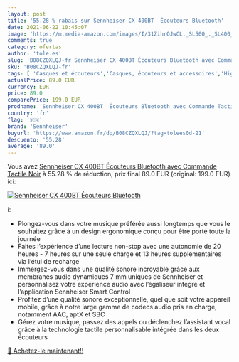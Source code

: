 ```yaml
---
layout: post
title: '55.28 % rabais sur Sennheiser CX 400BT  Écouteurs Bluetooth'
date: 2021-06-22 10:45:07
image: 'https://m.media-amazon.com/images/I/31ZihrQJwCL._SL500_._SL400_.jpg'
comments: true
category: ofertas
author: 'tole.es'
slug: 'B08CZQXLQJ-fr Sennheiser CX 400BT Écouteurs Bluetooth avec Commande...'
sku: 'B08CZQXLQJ-fr'
tags: [ 'Casques et écouteurs','Casques, écouteurs et accessoires','High-Tech','sennheiser', ]
actualPrice: 89.0 EUR
currency: EUR
price: 89.0
comparePrice: 199.0 EUR
prodname: 'Sennheiser CX 400BT  Écouteurs Bluetooth avec Commande Tactile  Noir'
country: 'fr'
flag: '🇫🇷'
brand: 'Sennheiser'
buyurl: 'https://www.amazon.fr/dp/B08CZQXLQJ/?tag=tolees0d-21'
descuento: '55.28'
average: '89.0'
---
```


Vous avez [Sennheiser CX 400BT  Écouteurs Bluetooth avec Commande Tactile  Noir](https://www.amazon.fr/dp/B08CZQXLQJ/?tag=tolees0d-21)  à  55.28 % de réduction, prix final  89.0 EUR (original: 199.0 EUR) ici:

[![Sennheiser CX 400BT  Écouteurs Bluetooth](https://m.media-amazon.com/images/I/31ZihrQJwCL._SL500_._SL400_.jpg)](https://www.amazon.fr/dp/B08CZQXLQJ/?tag=tolees0d-21)

ℹ️:

- Plongez-vous dans votre musique préférée aussi longtemps que vous le souhaitez grâce à un design ergonomique conçu pour être porté toute la journée
- Faites l’expérience d’une lecture non-stop avec une autonomie de 20 heures - 7 heures sur une seule charge et 13 heures supplémentaires via l’étui de recharge
- Immergez-vous dans une qualité sonore incroyable grâce aux membranes audio dynamiques 7 mm uniques de Sennheiser et personnalisez votre expérience audio avec l’égaliseur intégré et l’application Sennheiser Smart Control
- Profitez d’une qualité sonore exceptionnelle, quel que soit votre appareil mobile, grâce à notre large gamme de codecs audio pris en charge, notamment AAC, aptX et SBC
- Gérez votre musique, passez des appels ou déclenchez l’assistant vocal grâce à la technologie tactile personnalisable intégrée dans les deux écouteurs

[🛒 Achetez-le maintenant!!](https://www.amazon.fr/dp/B08CZQXLQJ/?tag=tolees0d-21)
